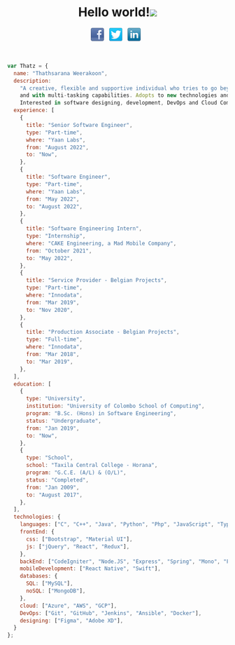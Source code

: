 <h1 align="center">Hello world!<img src="https://raw.githubusercontent.com/MartinHeinz/MartinHeinz/master/wave.gif" width="30px"></h1>
<p align='center'>
<a href="https://www.facebook.com/danu.thathsarana.de"><img height="30" src="facebook-32x32.png"></a>&nbsp;&nbsp;
<a href="https://twitter.com/FfutryD"><img height="30" src="twitter-32x32.png"></a>&nbsp;&nbsp;
<a href="https://www.linkedin.com/in/thathsaranaweerakoon"><img height="30" src="linkedin-32x32.png"></a>&nbsp;&nbsp;
</p>
<br>

```javascript
var Thatz = {
  name: "Thathsarana Weerakoon",
  description:
    "A creative, flexible and supportive individual who tries to go beyond the tradition. A good negotiator, team player 
    and with multi-tasking capabilities. Adopts to new technologies and environments under minimal supervision. 
    Interested in software designing, development, DevOps and Cloud Computing.",
  experience: [
    {
      title: "Senior Software Engineer",
      type: "Part-time",
      where: "Yaan Labs",
      from: "August 2022",
      to: "Now",
    },
    {
      title: "Software Engineer",
      type: "Part-time",
      where: "Yaan Labs",
      from: "May 2022",
      to: "August 2022",
    },
    {
      title: "Software Engineering Intern",
      type: "Internship",
      where: "CAKE Engineering, a Mad Mobile Company",
      from: "October 2021",
      to: "May 2022",
    },
    {
      title: "Service Provider - Belgian Projects",
      type: "Part-time",
      where: "Innodata",
      from: "Mar 2019",
      to: "Nov 2020",
    },
    {
      title: "Production Associate - Belgian Projects",
      type: "Full-time",
      where: "Innodata",
      from: "Mar 2018",
      to: "Mar 2019",
    },
  ],
  education: [
    {
      type: "University",
      institution: "University of Colombo School of Computing",
      program: "B.Sc. (Hons) in Software Engineering",
      status: "Undergraduate",
      from: "Jan 2019",
      to: "Now",
    },
    {
      type: "School",
      school: "Taxila Central College - Horana",
      program: "G.C.E. (A/L) & (O/L)",
      status: "Completed",
      from: "Jan 2009",
      to: "August 2017",
    },
  ],
  technologies: {
    languages: ["C", "C++", "Java", "Python", "Php", "JavaScript", "TypeScript", "Scala", "C#"],
    frontEnd: {
      css: ["Bootstrap", "Material UI"],
      js: ["jQuery", "React", "Redux"],
    },
    backEnd: ["CodeIgniter", "Node.JS", "Express", "Spring", "Mono", "Flask", "Django", "FastAPI"],
    mobileDevelopment: ["React Native", "Swift"],
    databases: {
      SQL: ["MySQL"],
      noSQL: ["MongoDB"],
    },
    cloud: ["Azure", "AWS", "GCP"],
    DevOps: ["Git", "GitHub", "Jenkins", "Ansible", "Docker"],
    designing: ["Figma", "Adobe XD"],
  }
};

```

<!--
**thatz98/thatz98** is a ✨ _special_ ✨ repository because its `README.md` (this file) appears on your GitHub profile.

Here are some ideas to get you started:

- 🔭 I’m currently working on ...
- 🌱 I’m currently learning ...
- 👯 I’m looking to collaborate on ...
- 🤔 I’m looking for help with ...
- 💬 Ask me about ...
- 📫 How to reach me: ...
- 😄 Pronouns: ...
- ⚡ Fun fact: ...
-->
